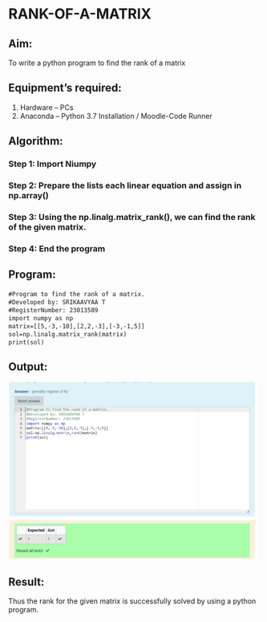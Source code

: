 # RANK-OF-A-MATRIX
## Aim:
To write a python program to find the rank of a matrix
## Equipment’s required:
1. 	Hardware – PCs
2. 	Anaconda – Python 3.7 Installation / Moodle-Code Runner
## Algorithm:
### Step 1: Import Niumpy
### Step 2: Prepare the lists each linear equation and assign in np.array()
### Step 3: Using the np.linalg.matrix_rank(), we can find the rank of the given matrix.
### Step 4: End the program
## Program:
```
#Program to find the rank of a matrix.
#Developed by: SRIKAAVYAA T
#RegisterNumber: 23013589
import numpy as np
matrix=[[5,-3,-10],[2,2,-3],[-3,-1,5]]
sol=np.linalg.matrix_rank(matrix)
print(sol)
```
## Output:
![Alt text](<Screenshot 2023-12-17 001117.png>)
## Result:
Thus the rank for the given matrix is successfully solved by  using a python program.

